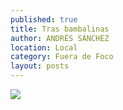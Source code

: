 ```yaml
---
published: true
title: Tras bambalinas
author: ANDRÉS SÁNCHEZ
location: Local
category: Fuera de Foco
layout: posts
---
```


![](http://i.imgur.com/86QSB0Lm.jpg)
